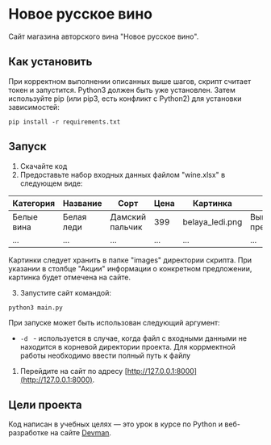 # Новое русское вино

Сайт магазина авторского вина "Новое русское вино".

## Как установить

При корректном выполнении описанных выше шагов, скрипт считает токен и запустится. Python3 должен быть уже установлен. Затем используйте pip (или pip3, есть конфликт с Python2) для установки зависимостей:

```
pip install -r requirements.txt
```

## Запуск

1. Скачайте код
2. Предоставьте набор входных данных файлом "wine.xlsx" в следующем виде:

Категория | Название | Сорт | Цена | Картинка | Акции
--- | --- | --- | --- | --- | ---
Белые вина | Белая леди | Дамский пальчик | 399 | belaya_ledi.png | Выгодное предложение
... | ... | ... | ... | ... | ...

Картинки следует хранить в папке "images" директории скрипта. При указании в столбце "Акции"
информации о конкретном предложении, картинка будет отмечена на сайте. 

3. Запустите сайт командой: 
```  
python3 main.py
```

При запуске может быть использован следующий аргумент:

* ```-d ``` - используется в случае, когда файл с входными данными не находится в корневой директории проекта. Для коррмектной работы необходимо ввести полный путь к файлу

1. Перейдите на сайт по адресу [http://127.0.0.1:8000](http://127.0.0.1:8000).

## Цели проекта

Код написан в учебных целях — это урок в курсе по Python и веб-разработке на сайте [Devman](https://dvmn.org).
